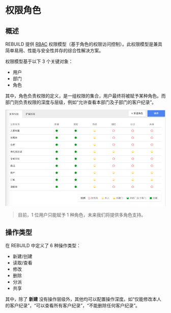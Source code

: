 # 权限角色

## 概述

REBUILD 提供 [RBAC](https://baike.baidu.com/item/RBAC/1328788) 权限模型（基于角色的权限访问控制）。此权限模型是兼具简单易用、性能与安全性并存的综合性解决方案。

权限模型基于以下 3 个关键对象：

- 用户
- 部门
- 角色

其中，角色负责权限的定义，是一组权限的集合，用户最终将被赋予某种角色。而部门则负责权限的深度与层级，例如“允许查看本部门及子部门的客户纪录”。

![](../images/44B977E9-5BA5-4401-AA85-E90AAD785205.png)



> 目前，1 位用户只能赋予 1 种角色，未来我们将提供多角色支持。

## 操作类型

在 REBUILD 中定义了 6 种操作类型：

- 新建/创建
- 读取/查看
- 修改
- 删除
- 分派
- 共享

其中，除了 **新建** 没有操作层级外，其他均可以配置操作深度。如“仅能修改本人的客户纪录”，“可以查看所有客户纪录”，“不能删除任何客户纪录”。

